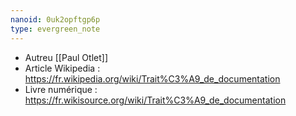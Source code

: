 ```yaml
---
nanoid: 0uk2opftgp6p
type: evergreen_note
---
```

- Autreu [[Paul Otlet]]
- Article Wikipedia : https://fr.wikipedia.org/wiki/Trait%C3%A9_de_documentation
- Livre numérique : https://fr.wikisource.org/wiki/Trait%C3%A9_de_documentation
